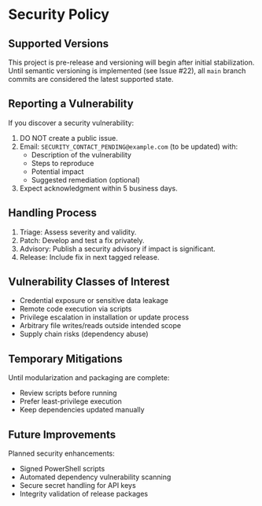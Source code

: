 # Security Policy

## Supported Versions

This project is pre-release and versioning will begin after initial
stabilization. Until semantic versioning is implemented (see Issue #22), all
`main` branch commits are considered the latest supported state.

## Reporting a Vulnerability

If you discover a security vulnerability:

1. DO NOT create a public issue.
2. Email: `SECURITY_CONTACT_PENDING@example.com` (to be updated) with:
   - Description of the vulnerability
   - Steps to reproduce
   - Potential impact
   - Suggested remediation (optional)
3. Expect acknowledgment within 5 business days.

## Handling Process

1. Triage: Assess severity and validity.
2. Patch: Develop and test a fix privately.
3. Advisory: Publish a security advisory if impact is significant.
4. Release: Include fix in next tagged release.

## Vulnerability Classes of Interest

- Credential exposure or sensitive data leakage
- Remote code execution via scripts
- Privilege escalation in installation or update process
- Arbitrary file writes/reads outside intended scope
- Supply chain risks (dependency abuse)

## Temporary Mitigations

Until modularization and packaging are complete:

- Review scripts before running
- Prefer least-privilege execution
- Keep dependencies updated manually

## Future Improvements

Planned security enhancements:

- Signed PowerShell scripts
- Automated dependency vulnerability scanning
- Secure secret handling for API keys
- Integrity validation of release packages
